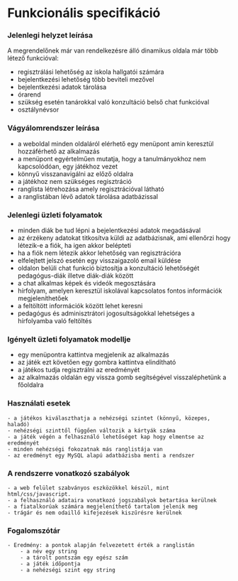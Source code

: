 # Funkcionális specifikáció

### Jelenlegi helyzet leírása
A megrendelőnek már van rendelkezésre álló dinamikus oldala már több létező funkcióval:
- regisztrálási lehetőség az iskola hallgatói számára
- bejelentkezési lehetőség több beviteli mezővel
- bejelentkezési adatok tárolása
- órarend 
- szükség esetén tanárokkal való konzultáció belső chat funkcióval
- osztálynévsor

### Vágyálomrendszer leírása
- a weboldal minden oldaláról elérhető egy menüpont amin keresztül hozzáférhető az alkalmazás
- a menüpont egyértelműen mutatja, hogy a tanulmányokhoz nem kapcsolódóan, egy játékhoz vezet
- könnyű visszanavigálni az előző oldalra
- a játékhoz nem szükséges regisztráció
- ranglista létrehozása amely regisztrációval látható
- a ranglistában lévő adatok tárolása adatbázissal

### Jelenlegi üzleti folyamatok
- minden diák be tud lépni a bejelentkezési adatok megadásával
- az érzékeny adatokat titkosítva küldi az adatbázisnak, ami ellenőrzi hogy létezik-e a fiók, 
  ha igen akkor belépteti
- ha a fiók nem létezik akkor lehetőség van regisztrációra
- elfelejtett jelszó esetén egy visszaigazoló email küldése
- oldalon belüli chat funkció biztosítja a konzultáció lehetőségét 
  pedagógus-diák illetve diák-diák között
- a chat alkalmas képek és videók megosztására
- hírfolyam, amelyen keresztül iskolával kapcsolatos fontos információk megjeleníthetőek
- a feltöltött információk között lehet keresni
- pedagógus és adminisztrátori jogosultságokkal lehetséges a hírfolyamba való feltöltés

### Igényelt üzleti folyamatok modellje
- egy menüpontra kattintva megjelenik az alkalmazás
- az játék ezt követően egy gombra kattintva elindítható
- a játékos tudja regisztrálni az eredményét
- az alkalmazás oldalán egy vissza gomb segítségével visszaléphetünk a főoldalra

### Használati esetek
	- a játékos kiválaszthatja a nehézségi szintet (könnyű, közepes, haladó)
	- nehézségi szinttől függően változik a kártyák száma
	- a játék végén a felhasználó lehetőséget kap hogy elmentse az eredményét
	- minden nehézségi fokozatnak más ranglistája van
	- az eredményt egy MySQL alapú adatbázisba menti a rendszer

### A rendszerre vonatkozó szabályok
	- a web felület szabványos eszközökkel készül, mint html/css/javascript.
	- a felhasználó adataira vonatkozó jogszabályok betartása kerülnek
	- a fiatalkorúak számára megjeleníthető tartalom jelenik meg
	- trágár és nem odaillő kifejezések kiszűrésre kerülnek

### Fogalomszótár
	- Eredmény: a pontok alapján felvezetett érték a ranglistán
		- a név egy string
		- a tárolt pontszám egy egész szám
		- a játék időpontja
		- a nehézségi szint egy string